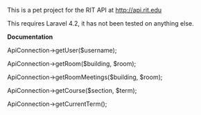 This is a pet project for the RIT API at http://api.rit.edu

This requires Laravel 4.2, it has not been tested on anything else.

**Documentation**

ApiConnection->getUser($username);

ApiConnection->getRoom($building, $room);

ApiConnection->getRoomMeetings($building, $room);

ApiConnection->getCourse($section, $term);

ApiConnection->getCurrentTerm();